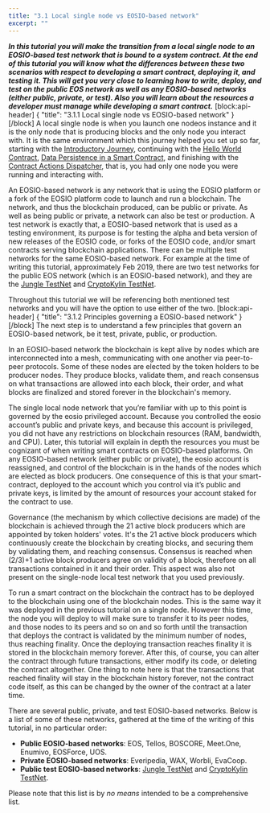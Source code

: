 ```yaml
---
title: "3.1 Local single node vs EOSIO-based network"
excerpt: ""
---
```

***In this tutorial you will make the transition from a local single node to an EOSIO-based test network that is bound to a system contract. At the end of this tutorial you will know what the differences between these two scenarios with respect to developing a smart contract, deploying it, and testing it.  This will get you very close to learning how to write, deploy, and test on the public EOS network as well as any EOSIO-based networks (either public, private, or test). Also you will learn about the resources a developer must manage while developing a smart contract.***
[block:api-header]
{
  "title": "3.1.1 Local single node vs EOSIO-based network"
}
[/block]
A local single node is when you launch one nodeos instance and it is the only node that is producing blocks and the only node you interact with. It is the same environment which this journey helped you set up so far, starting with the [Introductory Journey](https://developers.eos.io/eosio-home/docs/introduction), continuing with the [Hello World Contract](https://developers.eos.io/eosio-home/docs/your-first-contract), [Data Persistence in a Smart Contract](https://developers.eos.io/eosio-home/docs/data-persistence), and finishing with the [Contract Actions Dispatcher](https://developers.eos.io/eosio-home/docs/writing-a-custom-dispatcher), that is, you had only one node you were running and interacting with.

An EOSIO-based network is any network that is using the EOSIO platform or a fork of the EOSIO platform code to launch and run a blockchain. The network, and thus the blockchain produced, can be public or private.  As well as being public or private, a network can also be test or production. A test network is exactly that, a EOSIO-based network that is used as a testing environment, its purpose is for testing the alpha and beta version of new releases of the EOSIO code, or forks of the EOSIO code, and/or smart contracts serving blockchain applications. There can be multiple test networks for the same EOSIO-based network. For example at the time of writing this tutorial, approximately Feb 2019, there are two test networks for the public EOS network (which is an EOSIO-based network), and they are the [Jungle TestNet](https://jungletestnet.io/) and [CryptoKylin TestNet](https://www.cryptokylin.io/).

Throughout this tutorial we will be referencing both mentioned test networks and you will have the option to use either of the two.
[block:api-header]
{
  "title": "3.1.2 Principles governing a EOSIO-based network"
}
[/block]
The next step is to understand a few principles that govern an EOSIO-based network, be it test, private, public, or production.

In an EOSIO-based network the blockchain is kept alive by nodes which are interconnected into a mesh, communicating with one another via peer-to-peer protocols. Some of these nodes are elected by the token holders to be producer nodes. They produce blocks, validate them, and reach consensus on what transactions are allowed into each block, their order, and what blocks are finalized and stored forever in the blockchain's memory.

The single local node network that you’re familiar with up to this point is governed by the eosio privileged account.  Because you controlled the eosio account’s public and private keys, and because this account is privileged, you did not have any restrictions on blockchain resources (RAM, bandwidth, and CPU).  Later, this tutorial will explain in depth the resources you must be cognizant of when writing smart contracts on EOSIO-based platforms.  On any EOSIO-based network (either public or private), the eosio account is reassigned, and control of the blockchain is in the hands of the nodes which are elected as block producers.  One consequence of this is that your smart-contract, deployed to the account which you control via it’s public and private keys, is limited by the amount of resources your account staked for the contract to use.

Governance (the mechanism by which collective decisions are made) of the blockchain is achieved through the 21 active block producers which are appointed by token holders' votes. It's the 21 active block producers which continuously create the blockchain by creating blocks, and securing them by validating them, and reaching consensus. Consensus is reached when (2/3)+1 active block producers agree on validity of a block, therefore on all transactions contained in it and their order. This aspect was also not present on the single-node local test network that you used previously.

To run a smart contract on the blockchain the contract has to be deployed to the blockchain using one of the blockchain nodes.  This is the same way it was deployed in the previous tutorial on a single node.  However this time, the node you will deploy to will make sure to transfer it to its peer nodes, and those nodes to its peers and so on and so forth until the transaction that deploys the contract is validated by the minimum number of nodes, thus reaching finality. Once the deploying transaction reaches finality it is stored in the blockchain memory forever. After this, of course, you can alter the contract through future transactions, either modify its code, or deleting the contract altogether. One thing to note here is that the transactions that reached finality will stay in the blockchain history forever, not the contract code itself, as this can be changed by the owner of the contract at a later time.

There are several public, private, and test EOSIO-based networks. Below is a list of some of these networks, gathered at the time of the writing of this tutorial, in no particular order:

  * **Public EOSIO-based networks**: EOS, Tellos, BOSCORE, Meet.One, Enumivo, EOSForce, UOS.
  * **Private EOSIO-based networks**: Everipedia, WAX, Worbli, EvaCoop.
  * **Public test EOSIO-based networks**: [Jungle TestNet](https://jungletestnet.io/) and [CryptoKylin TestNet](https://www.cryptokylin.io/).

Please note that this list is by *no means* intended to be a comprehensive list.